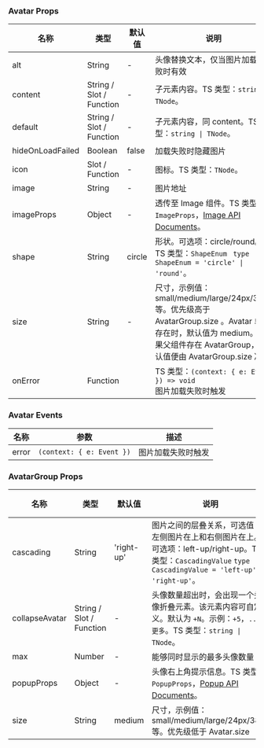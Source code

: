 ### Avatar Props

名称 | 类型 | 默认值 | 说明 | 必传
-- | -- | -- | -- | --
alt | String | - | 头像替换文本，仅当图片加载失败时有效 | N
content | String / Slot / Function | - | 子元素内容。TS 类型：`string \| TNode`。 | N
default | String / Slot / Function | - | 子元素内容，同 content。TS 类型：`string \| TNode`。 | N
hideOnLoadFailed | Boolean | false | 加载失败时隐藏图片 | N
icon | Slot / Function | - | 图标。TS 类型：`TNode`。 | N
image | String | - | 图片地址 | N
imageProps | Object | - | 透传至 Image 组件。TS 类型：`ImageProps`，[Image API Documents](./image?tab=api)。 | N
shape | String | circle | 形状。可选项：circle/round。TS 类型：`ShapeEnum ` `type ShapeEnum = 'circle' \| 'round'`。 | N
size | String | - | 尺寸，示例值：small/medium/large/24px/38px 等。优先级高于 AvatarGroup.size 。Avatar 单独存在时，默认值为 medium。如果父组件存在 AvatarGroup，默认值便由 AvatarGroup.size 决定 | N
onError | Function |  | TS 类型：`(context: { e: Event }) => void`<br/>图片加载失败时触发 | N

### Avatar Events

名称 | 参数 | 描述
-- | -- | --
error | `(context: { e: Event })` | 图片加载失败时触发

### AvatarGroup Props

名称 | 类型 | 默认值 | 说明 | 必传
-- | -- | -- | -- | --
cascading | String | 'right-up' | 图片之间的层叠关系，可选值：左侧图片在上和右侧图片在上。可选项：left-up/right-up。TS 类型：`CascadingValue` `type CascadingValue = 'left-up' \| 'right-up'`。 | N
collapseAvatar | String / Slot / Function | - | 头像数量超出时，会出现一个头像折叠元素。该元素内容可自定义。默认为 `+N`。示例：`+5`，`...`, `更多`。TS 类型：`string \| TNode`。 | N
max | Number | - | 能够同时显示的最多头像数量 | N
popupProps | Object | - | 头像右上角提示信息。TS 类型：`PopupProps`，[Popup API Documents](./popup?tab=api)。 | N
size | String | medium | 尺寸，示例值：small/medium/large/24px/38px 等。优先级低于 Avatar.size | N